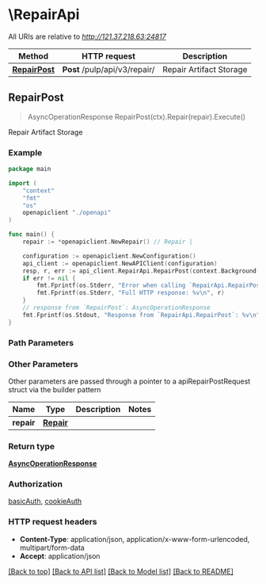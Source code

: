 # \RepairApi

All URIs are relative to *http://121.37.218.63:24817*

Method | HTTP request | Description
------------- | ------------- | -------------
[**RepairPost**](RepairApi.md#RepairPost) | **Post** /pulp/api/v3/repair/ | Repair Artifact Storage



## RepairPost

> AsyncOperationResponse RepairPost(ctx).Repair(repair).Execute()

Repair Artifact Storage



### Example

```go
package main

import (
    "context"
    "fmt"
    "os"
    openapiclient "./openapi"
)

func main() {
    repair := *openapiclient.NewRepair() // Repair | 

    configuration := openapiclient.NewConfiguration()
    api_client := openapiclient.NewAPIClient(configuration)
    resp, r, err := api_client.RepairApi.RepairPost(context.Background()).Repair(repair).Execute()
    if err != nil {
        fmt.Fprintf(os.Stderr, "Error when calling `RepairApi.RepairPost``: %v\n", err)
        fmt.Fprintf(os.Stderr, "Full HTTP response: %v\n", r)
    }
    // response from `RepairPost`: AsyncOperationResponse
    fmt.Fprintf(os.Stdout, "Response from `RepairApi.RepairPost`: %v\n", resp)
}
```

### Path Parameters



### Other Parameters

Other parameters are passed through a pointer to a apiRepairPostRequest struct via the builder pattern


Name | Type | Description  | Notes
------------- | ------------- | ------------- | -------------
 **repair** | [**Repair**](Repair.md) |  | 

### Return type

[**AsyncOperationResponse**](AsyncOperationResponse.md)

### Authorization

[basicAuth](../README.md#basicAuth), [cookieAuth](../README.md#cookieAuth)

### HTTP request headers

- **Content-Type**: application/json, application/x-www-form-urlencoded, multipart/form-data
- **Accept**: application/json

[[Back to top]](#) [[Back to API list]](../README.md#documentation-for-api-endpoints)
[[Back to Model list]](../README.md#documentation-for-models)
[[Back to README]](../README.md)

